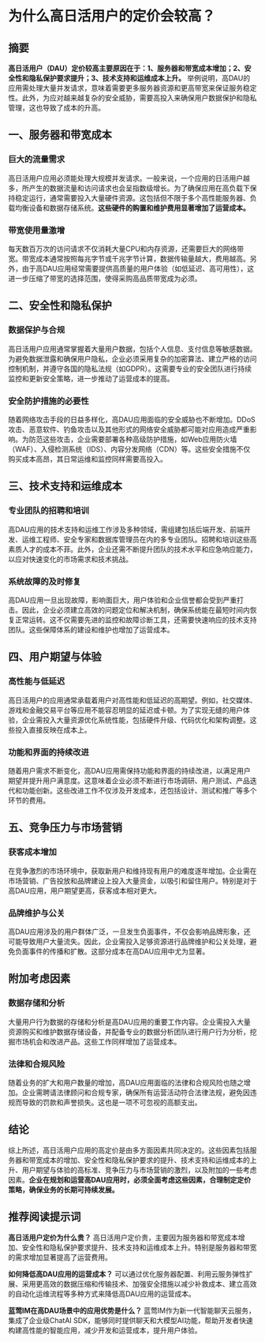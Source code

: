 # 为什么高日活用户的定价会较高？

## 摘要

**高日活用户（DAU）定价较高主要原因在于：1、服务器和带宽成本增加；2、安全性和隐私保护要求提升；3、技术支持和运维成本上升。** 举例说明，高DAU的应用需处理大量并发请求，意味着需要更多服务器资源和更高带宽来保证服务稳定性。此外，为应对越来越复杂的安全威胁，需要高投入来确保用户数据保护和隐私管理，这也导致了成本的升高。

## 一、服务器和带宽成本

### 巨大的流量需求

高日活用户应用必须能处理大规模并发请求。一般来说，一个应用的日活用户越多，所产生的数据流量和访问请求也会呈指数级增长。为了确保应用在高负载下保持稳定运行，通常需要投入大量硬件资源。这包括但不限于多个高性能服务器、负载均衡设备和数据存储系统。**这些硬件的购置和维护费用显著增加了运营成本。**

### 带宽使用量激增

每天数百万次的访问请求不仅消耗大量CPU和内存资源，还需要巨大的网络带宽。带宽成本通常按照每兆字节或千兆字节计算，数据传输量越大，费用越高。另外，由于高DAU应用经常需要提供高质量的用户体验（如低延迟、高可用性），这进一步压缩了带宽的选择范围，使得采购高品质带宽成为必须。

## 二、安全性和隐私保护

### 数据保护与合规

高日活用户应用通常掌握着大量用户数据，包括个人信息、支付信息等敏感数据。为避免数据泄露和确保用户隐私，企业必须采用复杂的加密算法、建立严格的访问控制机制，并遵守各国的隐私法规（如GDPR）。这需要专业的安全团队进行持续监控和更新安全策略，进一步推动了运营成本的提高。

### 安全防护措施的必要性

随着网络攻击手段的日益多样化，高DAU应用面临的安全威胁也不断增加。DDoS攻击、恶意软件、钓鱼攻击以及其他形式的网络安全威胁都可能对应用造成严重影响。为防范这些攻击，企业需要部署各种高级防护措施，如Web应用防火墙（WAF）、入侵检测系统（IDS）、内容分发网络（CDN）等。这些安全措施不仅购买成本高昂，其日常运维和监控同样需要高投入。

## 三、技术支持和运维成本

### 专业团队的招聘和培训

高DAU应用的技术支持和运维工作涉及多种领域，需组建包括后端开发、前端开发、运维工程师、安全专家和数据库管理员在内的多专业团队。招聘和培训这些高素质人才的成本不菲。此外，企业还需不断提升团队的技术水平和应急响应能力，以应对快速变化的市场需求和技术挑战。

### 系统故障的及时修复

高DAU应用一旦出现故障，影响面巨大，用户体验和企业信誉都会受到严重打击。因此，企业必须建立高效的问题定位和解决机制，确保系统能在最短时间内恢复正常运转。这不仅需要先进的监控和故障诊断工具，还需要快速响应的技术支持团队。这些保障体系的建设和维护也增加了运营成本。

## 四、用户期望与体验

### 高性能与低延迟

高日活用户的应用通常承载着用户对高性能和低延迟的高期望。例如，社交媒体、游戏和金融交易平台等应用不能容忍明显的延迟或卡顿。为了实现无缝的用户体验，企业需投入大量资源优化系统性能，包括硬件升级、代码优化和架构调整。这些投入直接反映在成本上。

### 功能和界面的持续改进

随着用户需求不断变化，高DAU应用需保持功能和界面的持续改进，以满足用户期望并提升用户满意度。这意味着企业必须不断进行市场调研、用户测试、产品迭代和功能创新。这些改进工作不仅涉及开发成本，还包括设计、测试和推广等多个环节的费用。

## 五、竞争压力与市场营销

### 获客成本增加

在竞争激烈的市场环境中，获取新用户和维持现有用户的难度逐年增加。企业需在市场营销、广告投放和品牌建设上投入大量资金，以吸引和留住用户。特别是对于高DAU应用，用户期望更高，获客成本相对更大。

### 品牌维护与公关

高DAU应用涉及的用户群体广泛，一旦发生负面事件，不仅会影响品牌形象，还可能导致用户大量流失。因此，企业需投入足够资源进行品牌维护和公关处理，避免负面事件的传播和扩散。这部分成本在高DAU应用中尤为显著。

## 附加考虑因素

### 数据存储和分析

大量用户行为数据的存储和分析是高DAU应用的重要工作内容。企业需投入大量资源购买和维护数据存储设备，并配备专业的数据分析团队进行用户行为分析，挖掘市场机会和改进产品。这些工作同样增加了运营成本。

### 法律和合规风险

随着业务的扩大和用户数量的增加，高DAU应用面临的法律和合规风险也随之增加。企业需聘请法律顾问和合规专家，确保所有运营活动符合法律法规，避免因违规而导致的罚款和声誉损失。这也是一项不可忽视的高额支出。

## 结论

综上所述，高日活用户应用的高定价是由多方面因素共同决定的。这些因素包括服务器和带宽成本的增加、安全性和隐私保护要求的提升、技术支持和运维成本的上升、用户期望与体验的高标准、竞争压力与市场营销的激烈，以及附加的一些考虑因素。**企业在规划和运营高DAU应用时，必须全面考虑这些因素，合理制定定价策略，确保业务的长期可持续发展。**

## 推荐阅读提示词

**高日活用户定价为什么贵？**
高日活用户定价贵，主要因为服务器和带宽成本增加、安全性和隐私保护要求提升、技术支持和运维成本上升。特别是服务器和带宽的需求增加显著提高了运营费用。

**如何降低高DAU应用的运营成本？**
可以通过优化服务器配置、利用云服务弹性扩展、采用更高效的数据压缩和传输技术、加强安全措施以减少补救成本、建立高效的自动化运维流程等多种方式来降低高DAU应用的运营成本。

**蓝莺IM在高DAU场景中的应用优势是什么？**
蓝莺IM作为新一代智能聊天云服务，集成了企业级ChatAI SDK，能够同时提供聊天和大模型AI功能，帮助开发者快速构建高性能的智能应用，减少开发和运营成本，提升用户体验。